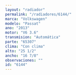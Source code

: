 ```yaml
---
layout: "radiador"
permalink: "/radiadores/6144/"
marca: "Volkswagen"
modelo: "Passat"
ano: "2013"
motor: "V6 3.6"
transmision: "Automática"
parte: "65307"
clima: "Con clima"
alto: "25 1/2"
ancho: "16 7/8"
observaciones: ""
id: "6144"
---
```


